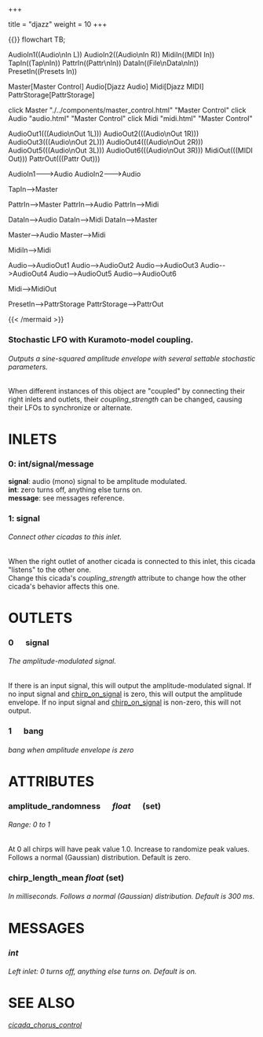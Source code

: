 +++

title = "djazz"
weight = 10
+++


{{<mermaid align="left">}}
flowchart TB;

AudioIn1((Audio\nIn L))
AudioIn2((Audio\nIn R))
MidiIn((MIDI In))
TapIn((Tap\nIn))
PattrIn((Pattr\nIn))
DataIn((File\nData\nIn))
PresetIn((Presets In))

Master[Master Control]
Audio[Djazz Audio]
Midi[Djazz MIDI]
PattrStorage[PattrStorage]

click Master "./../components/master_control.html" "Master Control"
click Audio "audio.html" "Master Control"
click Midi "midi.html" "Master Control"


AudioOut1(((Audio\nOut 1L)))
AudioOut2(((Audio\nOut 1R)))
AudioOut3(((Audio\nOut 2L)))
AudioOut4(((Audio\nOut 2R)))
AudioOut5(((Audio\nOut 3L)))
AudioOut6(((Audio\nOut 3R)))
MidiOut(((MIDI Out)))
PattrOut(((Pattr Out)))


AudioIn1--->Audio
AudioIn2--->Audio

TapIn-->Master

PattrIn-->Master
PattrIn-->Audio
PattrIn-->Midi

DataIn-->Audio
DataIn-->Midi
DataIn-->Master

Master-->Audio
Master-->Midi

MidiIn-->Midi

Audio-->AudioOut1
Audio-->AudioOut2
Audio-->AudioOut3
Audio-->AudioOut4
Audio-->AudioOut5
Audio-->AudioOut6

Midi-->MidiOut

PresetIn-->PattrStorage
PattrStorage-->PattrOut

{{< /mermaid >}}


### Stochastic LFO with Kuramoto-model coupling.
<!-- Brief Description -->

###### Outputs a sine-squared amplitude envelope with several settable stochastic parameters.  
When different instances of this object are "coupled" by connecting their right inlets and outlets,
    their *coupling_strength* can be changed, causing their LFOs to synchronize or alternate.

# INLETS

### 0:   int/signal/message  
**signal**: audio (mono) signal to be amplitude modulated.  
**int**: zero turns off, anything else turns on.  
**message**: see messages reference.  
<!-- Full Description  -->
<!-- INLET -->

### 1: signal
###### Connect other cicadas to this inlet.
When the right outlet of another cicada is connected to this inlet, this cicada "listens" to the other one.  
Change this cicada's *coupling_strength* attribute to change how the other cicada's behavior affects this one.

# OUTLETS

### 0 &emsp; signal
###### The amplitude-modulated signal.   
If there is an input signal, this will output the amplitude-modulated signal. 
If no input signal and [chirp_on_signal]() is zero, this will output the amplitude envelope.
If no input signal and [chirp_on_signal]() is non-zero, this will not output.  

### 1 &emsp;  bang
###### _bang_  when amplitude envelope is zero</digest>
<!-- Brief Description -->

<!-- OUTLETS -->

# ATTRIBUTES

### amplitude_randomness  &emsp; _float_  &emsp; (set) 
###### Range: 0 to 1
At 0 all chirps will have peak value 1.0. Increase to randomize peak values. Follows a normal (Gaussian) distribution. Default is zero.

### chirp_length_mean _float_ (set)
###### In milliseconds. Follows a normal (Gaussian) distribution. Default is 300 ms.

# MESSAGES
### _int_  
###### Left inlet: 0 turns off, anything else turns on. Default is on.  
  

# SEE ALSO
[_cicada_chorus_control_]()
      